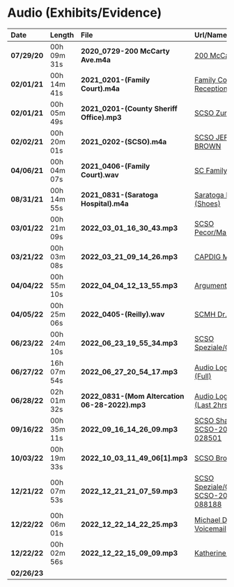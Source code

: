 # Audio (Exhibits/Evidence)

| Date         | Length      | File                                           | Url/Name                                                                                       |
|:-------------|:------------|:-----------------------------------------------|:-----------------------------------------------------------------------------------------------|
| **07/29/20** | 00h 09m 31s | **2020_0729-200 McCarty Ave.m4a**              | [200 McCarty Ave](https://drive.google.com/file/d/1IHISY3w94uPiFnOAY68iISMYfe3w68S4) |
| **02/01/21** | 00h 14m 41s | **2021_0201-(Family Court).m4a**               | [Family Court Receptionist](https://drive.google.com/file/d/12rvHS3-pZ1AB8wp0EpY4aP0cFh6TgNP_) | 
| **02/01/21** | 00h 05m 49s | **2021_0201-(County Sheriff Office).mp3**      | [SCSO Zurlo's Office](https://drive.google.com/file/d/1kYRXSvoWLruRVCUSCOyahuxbaVCGwwA1) |
| **02/02/21** | 00h 20m 01s | **2021_0202-(SCSO).m4a**                       | [SCSO JEFFREY BROWN](https://drive.google.com/file/d/1JECZXhwpXFO5B8fvFnLftESp578PFVF8) |
| **04/06/21** | 00h 04m 07s | **2021_0406-(Family Court).wav**               | [SC Family Court](https://drive.google.com/file/d/1J0CzI1nW5xwmWbwUVwOEMbhLUiZYEr4p) |
| **08/31/21** | 00h 14m 55s | **2021_0831-(Saratoga Hospital).m4a**          | [Saratoga Hospital (Shoes)](https://drive.google.com/file/d/13SaVBgHJpXWZSLw7casjRTktJchTisNY) |
| **03/01/22** | 00h 21m 09s | **2022_03_01_16_30_43.mp3**                    | [SCSO Pecor/Margan/Nelson](https://drive.google.com/file/d/1BNfF9vWjG4vBIO-8oXmIw6aLeNvFRjRL)|
| **03/21/22** | 00h 03m 08s | **2022_03_21_09_14_26.mp3**                    | [CAPDIG Mr. McCabe](https://drive.google.com/file/d/19wWx6cCcjAiREGd89slUMqyo44EGrR-n) |
| **04/04/22** | 00h 55m 10s | **2022_04_04_12_13_55.mp3**                    | [Argument with Mom](https://drive.google.com/file/d/1E5ERWMgj8GkznNZ_i0bAwjppkD_sWANd) |
| **04/05/22** | 00h 25m 06s | **2022_0405-(Reilly).wav**                     | [SCMH Dr. Reilly](https://drive.google.com/file/d/1aNBYW3iBKJ9SkdfnCeL2aTp5oHCXtnqu) |
| **06/23/22** | 00h 24m 10s | **2022_06_23_19_55_34.mp3**                    | [SCSO Speziale/Gardner](https://drive.google.com/file/d/1Q5JgJ_LLf4PYsil54_hHVo90kG7gViU6) |
| **06/27/22** | 16h 07m 54s | **2022_06_27_20_54_17.mp3**                    | [Audio Log - Mom (Full)](https://drive.google.com/file/d/1MkHiYnBnRl91Ck-ixcEhE5R1dX7B3Fve) |
| **06/28/22** | 02h 01m 32s | **2022_0831-(Mom Altercation 06-28-2022).mp3** | [Audio Log - Mom (Last 2hrs)](https://drive.google.com/file/d/1Z56uu5O52eAzJhUdiby_J8dQQXaOUENa) |
| **09/16/22** | 00h 35m 11s | **2022_09_16_14_26_09.mp3**                    | [SCSO Sharadin - SCSO-2020-028501](https://drive.google.com/file/d/1ERL09t2RRu8UzNK9G3dq0NyTknSsVdxZ) |
| **10/03/22** | 00h 19m 33s | **2022_10_03_11_49_06[1].mp3**                 | [SCSO Brownell](https://drive.google.com/file/d/16m6v0NgadTw99bwjk3rgGQBvK8NHrthv) |
| **12/21/22** | 00h 07m 53s | **2022_12_21_21_07_59.mp3**                    | [SCSO Speziale/Gardner SCSO-2022-088188](https://drive.google.com/file/d/1GVRrNiwlU0Gfwb907LtYQAOAe_1i2_YC) |
| **12/22/22** | 00h 06m 01s | **2022_12_22_14_22_25.mp3**                    | [Michael Depresso - Voicemail](https://drive.google.com/file/d/1LV2gd6oGd9o_06DrziaM2TXZjcAE-8Vy)
| **12/22/22** | 00h 02m 56s | **2022_12_22_15_09_09.mp3**                    | [Katherine Suchocki](https://drive.google.com/file/d/1yJjkJjd7mmQCFY6OBzzNA6mj5t-4SHEn)
| **02/26/23** | 
